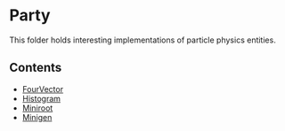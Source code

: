 # Party

This folder holds interesting implementations of particle physics entities.

## Contents

- [FourVector](docs/FourVector.md)
- [Histogram](docs/Histogram.md)
- [Miniroot](docs/Miniroot.md)
- [Minigen](docs/Minigen.md)
